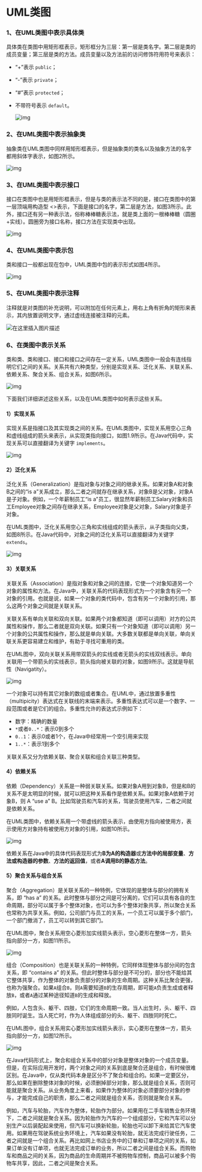 # UML类图

### 1、在UML类图中表示具体类

具体类在类图中用矩形框表示，矩形框分为三层：第一层是类名字。第二层是类的成员变量；第三层是类的方法。成员变量以及方法前的访问修饰符用符号来表示：

- “+”表示 `public`；

- “-”表示 `private`；

- “#”表示 `protected`；

- 不带符号表示 `default`。

    ![img](https://raw.githubusercontent.com/HazelInTheEye/JavaNotePicture/master/img/v2-71b22158f5b09dffa57a123d72ec4653_720w.webp)

### 2、在UML类图中表示抽象类

抽象类在UML类图中同样用矩形框表示，但是抽象类的类名以及抽象方法的名字都用斜体字表示，如图2所示。

![img](https://raw.githubusercontent.com/HazelInTheEye/JavaNotePicture/master/img/v2-5c69cd9ff703377f7bbf37cee8199451_720w.webp)

### 3、在UML类图中表示接口

接口在类图中也是用矩形框表示，但是与类的表示法不同的是，接口在类图中的第一层顶端用构造型 <<interface>>表示，下面是接口的名字，第二层是方法，如图3所示。此外，接口还有另一种表示法，俗称棒棒糖表示法，就是类上面的一根棒棒糖（圆圈+实线）。圆圈旁为接口名称，接口方法在实现类中出现。

![img](https://raw.githubusercontent.com/HazelInTheEye/JavaNotePicture/master/img/v2-e39bdff5514c38e7797848372ac51365_720w.webp)

### 4、在UML类图中表示包

类和接口一般都出现在包中，UML类图中包的表示形式如图4所示。

![img](https://raw.githubusercontent.com/HazelInTheEye/JavaNotePicture/master/img/v2-b421c9c15219feba7dd9cf7681070682_720w.webp)

### 5、在UML类图中表示注释

注释就是对类图的补充说明，可以附加在任何元素上，用右上角有折角的矩形来表示，其内放置说明文字，通过虚线连接被注释的元素。

![在这里插入图片描述](https://raw.githubusercontent.com/HazelInTheEye/JavaNotePicture/master/img/20200310193527330.png)

### 6、在类图中表示关系

类和类、类和接口、接口和接口之间存在一定关系，UML类图中一般会有连线指明它们之间的关系。关系共有六种类型，分别是实现关系、泛化关系、关联关系、依赖关系、聚合关系、组合关系，如图6所示。

![img](https://raw.githubusercontent.com/HazelInTheEye/JavaNotePicture/master/img/v2-e6a48521352fff8270e753ea4a79d9fb_720w.webp)

下面我们详细讲述这些关系，以及在UML类图中如何表示这些关系。

#### 1）实现关系

实现关系是指接口及其实现类之间的关系。在UML类图中，实现关系用空心三角和虚线组成的箭头来表示，从实现类指向接口，如图1.9所示。在Java代码中，实现关系可以直接翻译为关键字 `implements`。

![img](https://raw.githubusercontent.com/HazelInTheEye/JavaNotePicture/master/img/v2-616c153ec74d496a811ac50c83c3653c_720w.webp)

#### 2）泛化关系

泛化关系（Generalization）是指对象与对象之间的继承关系。如果对象A和对象B之间的“is a”关系成立，那么二者之间就存在继承关系，对象B是父对象，对象A是子对象。例如，一个年薪制员工“is a”员工，很显然年薪制员工Salary对象和员工Employee对象之间存在继承关系，Employee对象是父对象，Salary对象是子对象。

在UML类图中，泛化关系用空心三角和实线组成的箭头表示，从子类指向父类，如图8所示。在Java代码中，对象之间的泛化关系可以直接翻译为关键字 `extends`。

![img](https://raw.githubusercontent.com/HazelInTheEye/JavaNotePicture/master/img/v2-04064db11797cf36229d67407fea1b83_720w.webp)

#### 3）关联关系

关联关系（Association）是指对象和对象之间的连接，它使一个对象知道另一个对象的属性和方法。在Java中，关联关系的代码表现形式为一个对象含有另一个对象的引用。也就是说，如果一个对象的类代码中，包含有另一个对象的引用，那么这两个对象之间就是关联关系。

关联关系有单向关联和双向关联。如果两个对象都知道（即可以调用）对方的公共属性和操作，那么二者就是双向关联。如果只有一个对象知道（即可以调用）另一个对象的公共属性和操作，那么就是单向关联。大多数关联都是单向关联，单向关联关系更容易建立和维护，有助于寻找可重用的类。

在UML图中，双向关联关系用带双箭头的实线或者无箭头的实线双线表示。单向关联用一个带箭头的实线表示，箭头指向被关联的对象，如图9所示。这就是导航性（Navigatity）。

![img](https://raw.githubusercontent.com/HazelInTheEye/JavaNotePicture/master/img/v2-3f331f3dc075abb4215413014688638f_720w.webp)

一个对象可以持有其它对象的数组或者集合。在UML中，通过放置多重性（multipicity）表达式在关联线的末端来表示。多重性表达式可以是一个数字、一段范围或者是它们的组合。多重性允许的表达式示例如下：

- 数字：精确的数量
- `*`或者`0..*`：表示0到多个
- `0..1`：表示0或者1个，在Java中经常用一个空引用来实现
- `1..*`：表示1到多个

关联关系又分为依赖关联、聚合关联和组合关联三种类型。

#### 4）依赖关系

依赖（Dependency）关系是一种弱关联关系。如果对象A用到对象B，但是和B的关系不是太明显的时候，就可以把这种关系看作是依赖关系。如果对象A依赖于对象B，则 A “use a” B。比如驾驶员和汽车的关系，驾驶员使用汽车，二者之间就是依赖关系。

在UML类图中，依赖关系用一个带虚线的箭头表示，由使用方指向被使用方，表示使用方对象持有被使用方对象的引用，如图10所示。

![img](https://raw.githubusercontent.com/HazelInTheEye/JavaNotePicture/master/img/v2-431e044bbf26778a20dd788968e22aac_720w.webp)

依赖关系在Java中的具体代码表现形式为**B为A的构造器**或**方法中的局部变量**、**方法或构造器的参数**、**方法的返回值**，或者**A调用B的静态方法**。

#### 5）聚合关系与组合关系

聚合（Aggregation）是关联关系的一种特例，它体现的是整体与部分的拥有关系，即 “has a” 的关系。此时整体与部分之间是可分离的，它们可以具有各自的生命周期，部分可以属于多个整体对象，也可以为多个整体对象共享，所以聚合关系也常称为共享关系。例如，公司部门与员工的关系，一个员工可以属于多个部门，一个部门撤消了，员工可以转到其它部门。

在UML图中，聚合关系用空心菱形加实线箭头表示，空心菱形在整体一方，箭头指向部分一方，如图11所示。

![img](https://raw.githubusercontent.com/HazelInTheEye/JavaNotePicture/master/img/v2-82cb160ed1566d1d04ea320575b54d5f_720w.webp)

组合（Composition）也是关联关系的一种特例，它同样体现整体与部分间的包含关系，即 “contains a” 的关系。但此时整体与部分是不可分的，部分也不能给其它整体共享，作为整体的对象负责部分的对象的生命周期。这种关系比聚合更强，也称为强聚合。如果`A`组合`B`，则`A`需要知道`B`的生存周期，即可能`A`负责生成或者释放`B`，或者`A`通过某种途径知道`B`的生成和释放。

例如，人包含头、躯干、四肢，它们的生命周期一致。当人出生时，头、躯干、四肢同时诞生。当人死亡时，作为人体组成部分的头、躯干、四肢同时死亡。

在UML图中，组合关系用实心菱形加实线箭头表示，实心菱形在整体一方，箭头指向部分一方，如图12所示。

![img](https://raw.githubusercontent.com/HazelInTheEye/JavaNotePicture/master/img/v2-e651244eeca9c0881cbdd2add429e850_720w.webp)

在Java代码形式上，聚合和组合关系中的部分对象是整体对象的一个成员变量。但是，在实际应用开发时，两个对象之间的关系到底是聚合还是组合，有时候很难区别。在Java中，仅从类代码本身是区分不了聚合和组合的。如果一定要区分，那么如果在删除整体对象的时候，必须删掉部分对象，那么就是组合关系，否则可能就是聚合关系。从业务角度上来看，如果作为整体的对象必须要部分对象的参与，才能完成自己的职责，那么二者之间就是组合关系，否则就是聚合关系。

例如，汽车与轮胎，汽车作为整体，轮胎作为部分。如果用在二手车销售业务环境下，二者之间就是聚合关系。因为轮胎作为汽车的一个组成部分，它和汽车可以分别生产以后装配起来使用，但汽车可以换新轮胎，轮胎也可以卸下来给其它汽车使用。如果用在驾驶系统业务环境上，汽车如果没有轮胎，就无法完成行驶任务，二者之间就是一个组合关系。再比如网上书店业务中的订单和订单项之间的关系，如果订单没有订单项，也就无法完成订单的业务，所以二者之间是组合关系。而购物车和商品之间的关系，因为商品的生命周期并不被购物车控制，商品可以被多个购物车共享，因此，二者之间是聚合关系。

